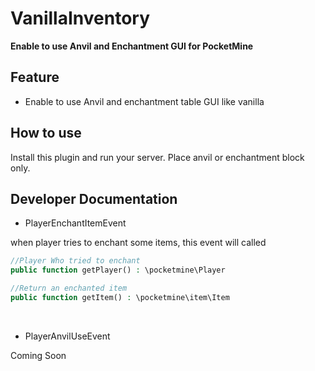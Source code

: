 # VanillaInventory
**Enable to use Anvil and Enchantment GUI for PocketMine**


## Feature
- Enable to use Anvil and enchantment table GUI like vanilla


## How to use
Install this plugin and run your server. Place anvil or enchantment block only.


## Developer Documentation
- PlayerEnchantItemEvent

when player tries to enchant some items, this event will called

```php
//Player Who tried to enchant
public function getPlayer() : \pocketmine\Player

//Return an enchanted item
public function getItem() : \pocketmine\item\Item
```

<br>

- PlayerAnvilUseEvent

Coming Soon